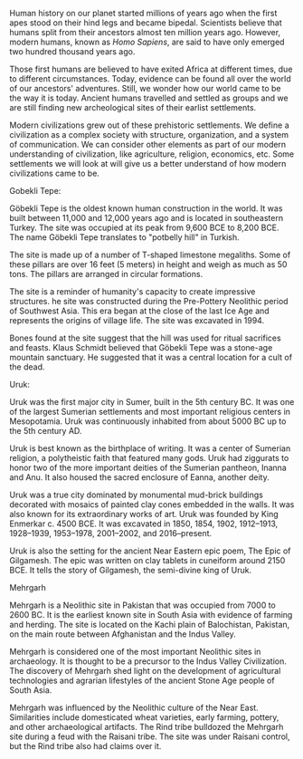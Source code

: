 <p class="paragraph"> Human history on our planet started millions of years ago when the first apes stood on their hind legs and became bipedal. Scientists believe that humans split from their ancestors almost ten million years ago. However, modern humans, known as <i>Homo Sapiens</i>, are said to have only emerged two hundred thousand years ago.</p>
      <p class="paragraph"> Those first humans are believed to have exited Africa at different times, due to different circumstances. Today, evidence can be found all over the world of our ancestors' adventures. Still, we wonder how our world came to be the way it is today. Ancient humans travelled and settled as groups and we are still finding new archeological sites of their earlist settlements.</p>
      <p class="paragraph"> Modern civilizations grew out of these prehistoric settlements. We define a civilization as a complex society with structure, organization, and a system of communication. We can consider other elements as part of our modern understanding of civilization, like agriculture, religion, economics, etc. Some settlements we will look at will give us a better understand of how modern civilizations came to be.</p>


Gobekli Tepe:

<p>Göbekli Tepe is the oldest known human construction in the world. It was built between 11,000 and 12,000 years ago and is located in southeastern Turkey.  The site was occupied at its peak from 9,600 BCE to 8,200 BCE.  The name Göbekli Tepe translates to "potbelly hill" in Turkish.</p> 
<p>The site is made up of a number of T-shaped limestone megaliths. Some of these pillars are over 16 feet (5 meters) in height and weigh as much as 50 tons. The pillars are arranged in circular formations.</p>
<p>The site is a reminder of humanity's capacity to create impressive structures.  he site was constructed during the Pre-Pottery Neolithic period of Southwest Asia. This era began at the close of the last Ice Age and represents the origins of village life. The site was excavated in 1994.</p>
<p>Bones found at the site suggest that the hill was used for ritual sacrifices and feasts.  Klaus Schmidt believed that Göbekli Tepe was a stone-age mountain sanctuary. He suggested that it was a central location for a cult of the dead.</p>


Uruk:

<p>Uruk was the first major city in Sumer, built in the 5th century BC. It was one of the largest Sumerian settlements and most important religious centers in Mesopotamia. Uruk was continuously inhabited from about 5000 BC up to the 5th century AD. </p>
<p>Uruk is best known as the birthplace of writing. It was a center of Sumerian religion, a polytheistic faith that featured many gods. Uruk had ziggurats to honor two of the more important deities of the Sumerian pantheon, Inanna and Anu. It also housed the sacred enclosure of Eanna, another deity. </p>
<p>Uruk was a true city dominated by monumental mud-brick buildings decorated with mosaics of painted clay cones embedded in the walls. It was also known for its extraordinary works of art. 
Uruk was founded by King Enmerkar c. 4500 BCE. It was excavated in 1850, 1854, 1902, 1912–1913, 1928–1939, 1953–1978, 2001–2002, and 2016–present. </p> 
<p>Uruk is also the setting for the ancient Near Eastern epic poem, The Epic of Gilgamesh. The epic was written on clay tablets in cuneiform around 2150 BCE. It tells the story of Gilgamesh, the semi-divine king of Uruk. </p>

Mehrgarh
<p>Mehrgarh is a Neolithic site in Pakistan that was occupied from 7000 to 2600 BC. It is the earliest known site in South Asia with evidence of farming and herding. The site is located on the Kachi plain of Balochistan, Pakistan, on the main route between Afghanistan and the Indus Valley. </p>
<p>Mehrgarh is considered one of the most important Neolithic sites in archaeology. It is thought to be a precursor to the Indus Valley Civilization. The discovery of Mehrgarh shed light on the development of agricultural technologies and agrarian lifestyles of the ancient Stone Age people of South Asia. </p>
<p>Mehrgarh was influenced by the Neolithic culture of the Near East. Similarities include domesticated wheat varieties, early farming, pottery, and other archaeological artifacts. 
The Rind tribe bulldozed the Mehrgarh site during a feud with the Raisani tribe. The site was under Raisani control, but the Rind tribe also had claims over it. </p>

